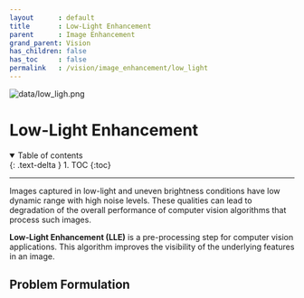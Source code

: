 ```yaml
---
layout      : default
title       : Low-Light Enhancement
parent      : Image Enhancement
grand_parent: Vision
has_children: false
has_toc     : false
permalink   : /vision/image_enhancement/low_light
---
```


![data/low_ligh.png](data/low_light.png)

# Low-Light Enhancement

<details open markdown="block">
  <summary>Table of contents</summary>
  {: .text-delta }
  1. TOC
  {:toc}
</details>

---

Images captured in low-light and uneven brightness conditions have low dynamic
range with high noise levels. These qualities can lead to degradation of the
overall performance of computer vision algorithms that process such images.

**Low-Light Enhancement (LLE)** is a pre-processing step for computer vision
applications. This algorithm improves the visibility of the underlying
features in an image.

## Problem Formulation
